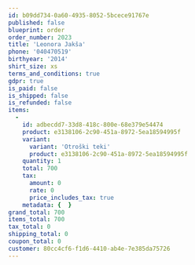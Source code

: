 ```yaml
---
id: b09dd734-0a60-4935-8052-5bcece91767e
published: false
blueprint: order
order_number: 2023
title: 'Leonora Jakša'
phone: '040470519'
birthyear: '2014'
shirt_size: xs
terms_and_conditions: true
gdpr: true
is_paid: false
is_shipped: false
is_refunded: false
items:
  -
    id: adbecdd7-33d8-418c-800e-68e379e54474
    product: e3138106-2c90-451a-8972-5ea18594995f
    variant:
      variant: 'Otroški teki'
      product: e3138106-2c90-451a-8972-5ea18594995f
    quantity: 1
    total: 700
    tax:
      amount: 0
      rate: 0
      price_includes_tax: true
    metadata: {  }
grand_total: 700
items_total: 700
tax_total: 0
shipping_total: 0
coupon_total: 0
customer: 80cc4cf6-f1d6-4410-ab4e-7e385da75726
---
```

